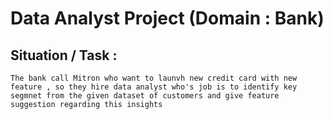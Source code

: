 # Data Analyst Project (Domain : Bank)

## Situation / Task :
    The bank call Mitron who want to launvh new credit card with new feature , so they hire data analyst who's job is to identify key segmnet from the given dataset of customers and give feature suggestion regarding this insights
